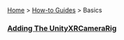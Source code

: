 [Home](../../../README.md) &gt; [How-to Guides](../README.md) &gt; Basics

### [Adding The UnityXRCameraRig](AddingTheUnityXRCameraRig/README.md)